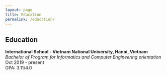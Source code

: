 ```yaml
---
layout: page
title: Education
permalink: /education/
---
```


## Education

**International School - Vietnam National University, Hanoi, Vietnam**  
_Bachelor of Program for Informatics and Computer Engineering orientation_  
Oct 2019 - present  
GPA: 3.11/4.0
